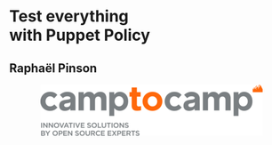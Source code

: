 <!SLIDE center cover>
# Test everything<br />with Puppet Policy

## Raphaël Pinson

<div style="float: right; margin-right: 0.5in"><img src="../images-base/camptocamp_square_400.png" /></div>

